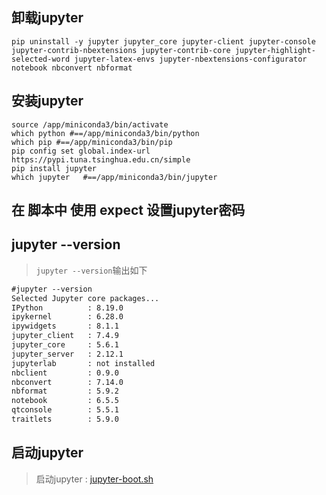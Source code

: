 
## 卸载jupyter
``` pip uninstall -y jupyter jupyter_core jupyter-client jupyter-console jupyter-contrib-nbextensions jupyter-contrib-core jupyter-highlight-selected-word jupyter-latex-envs jupyter-nbextensions-configurator notebook nbconvert nbformat ```

##  安装jupyter  
```shell
source /app/miniconda3/bin/activate
which python #==/app/miniconda3/bin/python
which pip #==/app/miniconda3/bin/pip
pip config set global.index-url https://pypi.tuna.tsinghua.edu.cn/simple
pip install jupyter
which jupyter   #==/app/miniconda3/bin/jupyter
```

## 在 脚本中 使用 expect  设置jupyter密码

## jupyter --version
> ```jupyter --version```输出如下
```txt
#jupyter --version
Selected Jupyter core packages...
IPython          : 8.19.0
ipykernel        : 6.28.0
ipywidgets       : 8.1.1
jupyter_client   : 7.4.9
jupyter_core     : 5.6.1
jupyter_server   : 2.12.1
jupyterlab       : not installed
nbclient         : 0.9.0
nbconvert        : 7.14.0
nbformat         : 5.9.2
notebook         : 6.5.5
qtconsole        : 5.5.1
traitlets        : 5.9.0
```

## 启动jupyter 
> 启动jupyter  : [jupyter-boot.sh](https://gitcode.net/pubx/jetbrains/jetbrains_crack/-/blob/master/jupyter/jupyter-boot.sh)
